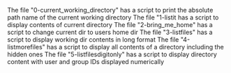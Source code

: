 The file "0-current_working_directory" has a script to print the absolute path name of the current working directory
The file "1-listit has a script to display contents of current directory
The file "2-bring_me_home" has a script to change current dir to users home dir
The file "3-listfiles" has a script to display working dir contents in long format
The file "4-listmorefiles" has a script to display all contents of a directory including the hidden ones
The file "5-listfilesdigitonly" has a script to display directory content with user and group IDs displayed numerically
